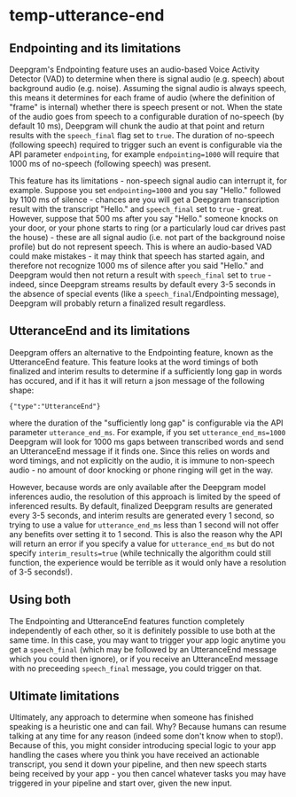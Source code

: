 # temp-utterance-end

## Endpointing and its limitations

Deepgram's Endpointing feature uses an audio-based Voice Activity Detector (VAD) to determine when there is signal audio (e.g. speech) about background audio (e.g. noise).
Assuming the signal audio is always speech, this means it determines for each frame of audio (where the definition of "frame" is internal) whether there is speech present
or not. When the state of the audio goes from speech to a configurable duration of no-speech (by default 10 ms), Deepgram will chunk the audio at that point
and return results with the `speech_final` flag set to `true`. The duration of no-speech (following speech) required to trigger such an event is configurable
via the API parameter `endpointing`, for example `endpointing=1000` will require that 1000 ms of no-speech (following speech) was present.

This feature has its limitations - non-speech signal audio can interrupt it, for example. Suppose you set `endpointing=1000` and you say "Hello." followed
by 1100 ms of silence - chances are you will get a Deepgram transcription result with the transcript "Hello." and `speech_final` set to `true` - great.
However, suppose that 500 ms after you say "Hello." someone knocks on your door, or your phone starts to ring
(or a particularly loud car drives past the house) - these are all signal audio (i.e. not part of the background noise profile) but do not represent speech.
This is where an audio-based VAD could make mistakes - it may think that speech has started again, and therefore not recognize 1000 ms of silence after you
said "Hello." and Deepgram would then not return a result with `speech_final` set to `true` - indeed, since Deepgram streams results by default every
3-5 seconds in the absence of special events (like a `speech_final`/Endpointing message), Deepgram will probably return a finalized result regardless.

## UtteranceEnd and its limitations

Deepgram offers an alternative to the Endpointing feature, known as the UtteranceEnd feature. This feature looks at the word timings of both
finalized and interim results to determine if a sufficiently long gap in words has occured, and if it has it will return a json message of the
following shape:

```
{"type":"UtteranceEnd"}
```

where the duration of the "sufficiently long gap" is configurable via the API parameter `utterance_end_ms`. For example, if you set
`utterance_end_ms=1000` Deepgram will look for 1000 ms gaps between transcribed words and send an UtteranceEnd message if it finds one.
Since this relies on words and word timings, and not explicitly on the audio, it is immune to non-speech audio - no amount of door knocking
or phone ringing will get in the way.

However, because words are only available after the Deepgram model inferences audio, the resolution
of this approach is limited by the speed of inferenced results. By default, finalized Deepgram results are generated every 3-5 seconds,
and interim results are generated every 1 second, so trying to use a value for `utterance_end_ms` less than 1 second will not offer any
benefits over setting it to 1 second. This is also the reason why the API will return an error if you specify a value for `utterance_end_ms` but
do not specify `interim_results=true` (while technically the algorithm could still function, the experience would be terrible as it would
only have a resolution of 3-5 seconds!).

## Using both

The Endpointing and UtteranceEnd features function completely independently of each other, so it is definitely possible to use both at the same time.
In this case, you may want to trigger your app logic anytime you get a `speech_final` (which may be followed by an UtteranceEnd message which you
could then ignore), or if you receive an UtteranceEnd message with no preceeding `speech_final` message, you could trigger on that.

## Ultimate limitations

Ultimately, any approach to determine when someone has finished speaking is a heuristic one and can fail. Why? Because humans can resume talking
at any time for any reason (indeed some don't know when to stop!). Because of this, you might consider introducing special logic to your app
handling the cases where you think you have received an actionable transcript, you send it down your pipeline, and then new speech starts
being received by your app - you then cancel whatever tasks you may have triggered in your pipeline and start over, given the new input.
